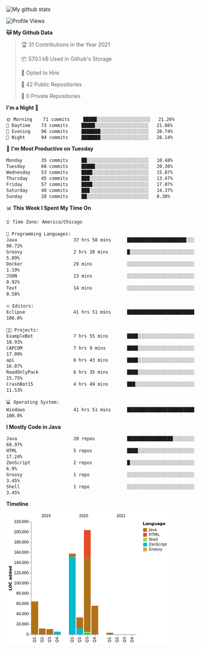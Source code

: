 ![My github stats](https://github-readme-stats.vercel.app/api?username=romvoid95&theme=gruvbox&include_all_commits=true&show_icons=true")

<!--START_SECTION:waka-->
![Profile Views](http://img.shields.io/badge/Profile%20Views-2-blue)

**🐱 My Github Data** 

> 🏆 31 Contributions in the Year 2021
 > 
> 📦 570.1 kB Used in Github's Storage 
 > 
> 💼 Opted to Hire
 > 
> 📜 42 Public Repositories 
 > 
> 🔑 0 Private Repositories  
 > 
**I'm a Night 🦉** 

```text
🌞 Morning    71 commits     █████░░░░░░░░░░░░░░░░░░░░   21.26% 
🌆 Daytime    73 commits     █████░░░░░░░░░░░░░░░░░░░░   21.86% 
🌃 Evening    96 commits     ███████░░░░░░░░░░░░░░░░░░   28.74% 
🌙 Night      94 commits     ███████░░░░░░░░░░░░░░░░░░   28.14%

```
📅 **I'm Most Productive on Tuesday** 

```text
Monday       35 commits     ██░░░░░░░░░░░░░░░░░░░░░░░   10.48% 
Tuesday      68 commits     █████░░░░░░░░░░░░░░░░░░░░   20.36% 
Wednesday    53 commits     ████░░░░░░░░░░░░░░░░░░░░░   15.87% 
Thursday     45 commits     ███░░░░░░░░░░░░░░░░░░░░░░   13.47% 
Friday       57 commits     ████░░░░░░░░░░░░░░░░░░░░░   17.07% 
Saturday     48 commits     ███░░░░░░░░░░░░░░░░░░░░░░   14.37% 
Sunday       28 commits     ██░░░░░░░░░░░░░░░░░░░░░░░   8.38%

```


📊 **This Week I Spent My Time On** 

```text
⌚︎ Time Zone: America/Chicago

💬 Programming Languages: 
Java                     37 hrs 58 mins      ██████████████████████░░░   90.72% 
Groovy                   2 hrs 28 mins       █░░░░░░░░░░░░░░░░░░░░░░░░   5.89% 
Docker                   29 mins             ░░░░░░░░░░░░░░░░░░░░░░░░░   1.19% 
JSON                     23 mins             ░░░░░░░░░░░░░░░░░░░░░░░░░   0.92% 
Text                     14 mins             ░░░░░░░░░░░░░░░░░░░░░░░░░   0.58%

🔥 Editors: 
Eclipse                  41 hrs 51 mins      █████████████████████████   100.0%

🐱‍💻 Projects: 
ExampleBot               7 hrs 55 mins       ████░░░░░░░░░░░░░░░░░░░░░   18.93% 
CAPCOM                   7 hrs 9 mins        ████░░░░░░░░░░░░░░░░░░░░░   17.09% 
api                      6 hrs 43 mins       ████░░░░░░░░░░░░░░░░░░░░░   16.07% 
ReadOnlyPack             6 hrs 35 mins       ████░░░░░░░░░░░░░░░░░░░░░   15.75% 
CrashBot15               4 hrs 49 mins       ███░░░░░░░░░░░░░░░░░░░░░░   11.53%

💻 Operating System: 
Windows                  41 hrs 51 mins      █████████████████████████   100.0%

```

**I Mostly Code in Java** 

```text
Java                     20 repos            █████████████████░░░░░░░░   68.97% 
HTML                     5 repos             ████░░░░░░░░░░░░░░░░░░░░░   17.24% 
ZenScript                2 repos             █░░░░░░░░░░░░░░░░░░░░░░░░   6.9% 
Groovy                   1 repo              ░░░░░░░░░░░░░░░░░░░░░░░░░   3.45% 
Shell                    1 repo              ░░░░░░░░░░░░░░░░░░░░░░░░░   3.45%

```


**Timeline**

![Chart not found](https://raw.githubusercontent.com/ROMVoid95/ROMVoid95/master/charts/bar_graph.png) 


<!--END_SECTION:waka-->
